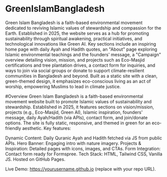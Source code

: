 # GreenIslamBangladesh
Green Islam Bangladesh is a faith-based environmental movement dedicated to reviving Islamic values of stewardship and compassion for the Earth. Established in 2025, the website serves as a hub for promoting sustainability through spiritual awakening, practical initiatives, and technological innovations like Green AI. Key sections include an inspiring home page with daily Ayah and Hadith quotes, an "About" page exploring Islamic environmental teachings and the founders' message, a "Campaign" overview detailing vision, mission, and projects such as Eco-Masjid certifications and tree plantation drives, a contact form for inquiries, and ways to join via social groups or donate to support climate-resilient communities in Bangladesh and beyond. Built as a static site with a clean, green-themed design, it emphasizes eco-conscious living as an act of worship, empowering Muslims to lead in climate justice.

#Overview
Green Islam Bangladesh is a faith-based environmental movement website built to promote Islamic values of sustainability and stewardship. Established in 2025, it features sections on vision/mission, projects (e.g., Eco-Masjid, Green AI), Islamic inspiration, founders' message, daily Ayah/Hadith (via APIs), contact form, and join/donate options. The site is fully static, responsive, and themed in green for an eco-friendly aesthetic.
Key features:

Dynamic Content: Daily Quranic Ayah and Hadith fetched via JS from public APIs.
Hero Banner: Engaging intro with nature imagery.
Projects & Inspiration: Detailed pages with icons, images, and CTAs.
Form Integration: Contact form ready for Formspree.
Tech Stack: HTML, Tailwind CSS, Vanilla JS. Hosted on GitHub Pages.

Live Demo: https://yourusername.github.io (replace with your repo URL).
